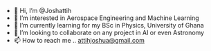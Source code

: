 - 👋 Hi, I’m @Joshattih
- 👀 I’m interested in Aerospace Engineering and Machine Learning 
- 🌱 I’m currently learning for my BSc in Physics, University of Ghana
- 💞️ I’m looking to collaborate on any project in AI or even Astronomy
- 📫 How to reach me .. attihjoshua@gmail.com

<!---
Joshattih/Joshattih is a ✨ special ✨ repository because its `README.md` (this file) appears on your GitHub profile.
You can click the Preview link to take a look at your changes.
--->
